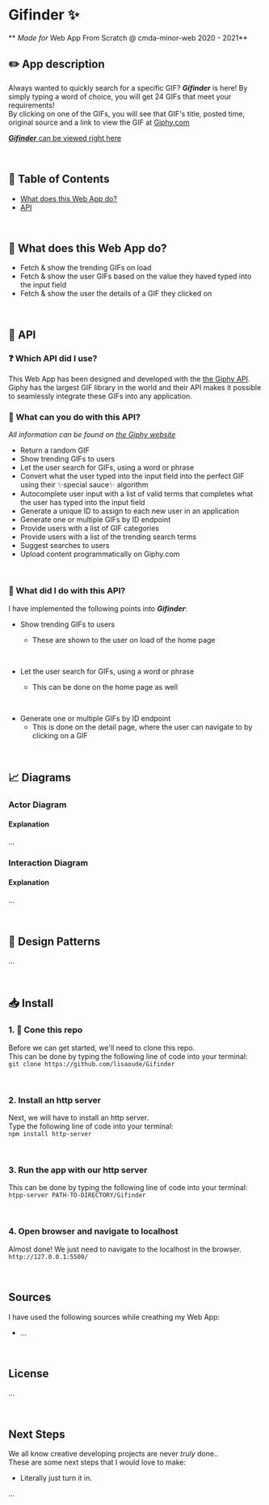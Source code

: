 # Gifinder :sparkles:

** _Made for_ Web App From Scratch @ cmda-minor-web 2020 - 2021**

## :pencil2: App description

Always wanted to quickly search for a specific GIF? **_Gifinder_** is here! By simply typing a word of choice, you will get 24 GIFs that meet your requirements!  
By clicking on one of the GIFs, you will see that GIF's title, posted time, original source and a link to view the GIF at [Giphy.com](https://giphy.com)

[**_Gifinder_** can be viewed right here](https://gifinder-lisaoude.netlify.app/)

<br/>

## :pushpin: Table of Contents

- [What does this Web App do?](#gem-What-does-this-Web-App-do?)
- [API](#link-API)

<br/>

## :gem: What does this Web App do?

- Fetch & show the trending GIFs on load
- Fetch & show the user GIFs based on the value they haved typed into the input field
- Fetch & show the user the details of a GIF they clicked on
  <!-- - Provide the user with feedback while the content is loading -->
  <!-- - Provide the user with feedback when hovering over a GIF -->

<br/>

## :link: API

### :question: Which API did I use?

This Web App has been designed and developed with the [the Giphy API](https://developers.giphy.com/docs/api/).  
Giphy has the largest GIF library in the world and their API makes it possible to seamlessly integrate these GIFs into any application.

### :eyes: What can you do with this API?

_All information can be found on [the Giphy website](https://giphy.com)_

- Return a random GIF
- Show trending GIFs to users
- Let the user search for GIFs, using a word or phrase
- Convert what the user typed into the input field into the perfect GIF using their :sparkles:special sauce:sparkles: algorithm
- Autocomplete user input with a list of valid terms that completes what the user has typed into the input field
- Generate a unique ID to assign to each new user in an application
- Generate one or multiple GIFs by ID endpoint
- Provide users with a list of GIF categories
- Provide users with a list of the trending search terms
- Suggest searches to users
- Upload content programmatically on Giphy.com

<br/>

### :raising_hand: What did I do with this API?

I have implemented the following points into **_Gifinder_**:

- Show trending GIFs to users

  - These are shown to the user on load of the home page

<br/>

- Let the user search for GIFs, using a word or phrase

  - This can be done on the home page as well

<br/>

- Generate one or multiple GIFs by ID endpoint
  - This is done on the detail page, where the user can navigate to by clicking on a GIF

<br/>

## :chart_with_upwards_trend: Diagrams

### Actor Diagram

#### Explanation

...

### Interaction Diagram

#### Explanation

...

<br/>

## :crystal_ball: Design Patterns

...

<br/>

## :inbox_tray: Install

### 1. :dancers: Cone this repo

Before we can get started, we'll need to clone this repo.  
This can be done by typing the following line of code into your terminal:  
`git clone https://github.com/lisaoude/Gifinder`

<br/>

### 2. Install an http server

Next, we will have to install an http server.  
Type the following line of code into your terminal:  
`npm install http-server`

<br/>

### 3. Run the app with our http server

This can be done by typing the following line of code into your terminal:  
`htpp-server PATH-TO-DIRECTORY/Gifinder`

<br/>

### 4. Open browser and navigate to localhost

Almost done! We just need to navigate to the localhost in the browser.  
`http://127.0.0.1:5500/`

<br/>

## Sources

I have used the following sources while creathing my Web App:

- ...

<br/>

## License

<!-- This repo is licensed as [MIT](**_NEEDS LINK_**) by © Lisa Oude Elferink, 2021 -->

...

<br/>

## Next Steps

We all know creative developing projects are never _truly_ done..  
These are some next steps that I would love to make:

- Literally just turn it in.

...

<br/>

<!-- # To Do

- [x] Translate readme to English
- [x] Add description to 'about' section of repo
- [x] Split code up in to modules
- [x] Link modules to each other
- [x] Fix data showing in live demo (when you search a different word, the gifs show up underneath the previous result)
- [x] Show popular gifs before searching as a homepage
- [x] Add some more comments in js files for clarity
- [x] Render gifs in images instead of iframes
- [x] Implement router
- [x] Make detail page
- [ ] Expand content shown on detail page
- [ ] Add loading state
- [ ] Add error state
- [ ] Update actor diagram
- [ ] Make interaction diagram
- [ ] Describe design patterns used? -->

<!-- <br/> -->

<!-- # Weekly log -->

<!-- ## Week 3 - Wrapping up 🎁

_Goal: Manipulate data. Reflect on end result._

This weeks [Excercises](https://github.com/cmda-minor-web/web-app-from-scratch-2021/blob/master/course/week-3.md) & [Slides](https://docs.google.com/presentation/d/1yZi-ODpENKHMr0-kpKmnCI6dGSgXS9oeLxMXCJnieic/edit?usp=sharing)

### How it went

#### Monday, February 15th

- [x] Added extra comments to my code for clarity
- [x] Now rendering gifs in images again instead of iframes
- [x] Emptied my HTML, now all rendered with JavaScript ✔️

<br/>

#### Tuesday, February 16th

- [x] Made a detail page
- [x] Got routie to work! 🔥
- [x] Added a little content to my detail page

<br/> -->

<!-- ## Week 2 - Design and Refactor 🛠

_Goal: Design the web app. Add routes and states. Split code into modules. Rendering detail page._

This weeks [Excercises](https://github.com/cmda-minor-web/web-app-from-scratch-2021/blob/master/course/week-2.md) & [Slides](https://docs.google.com/presentation/d/1ycANqFk9LtrZCBJF2TyQ1c_bejjEctSlb-52xbK_P1g/edit?usp=sharing)

### How it went

#### Monday, February 8th

Had a bit of a rough day, it all felt like a lot to still do and didn't really know where to start. So decided to take it easy!

- [x] Split some of my code up & got rid of 'waterfalls'
- [x] _Tried_ making the [first version of my Actor Diagram](https://github.com/lisaoude/web-app-from-scratch-2021/blob/master/images/v1_actordiagram.png)

<br/>

#### Tuesday, February 9th

- [x] Had a JavaScript Fundamentals meeting (see annotations at bottom of readme).
- [x] Tried splitting code up, but broke it 😃👍✔️

<br/>

#### Thursday, February 11th

- [x] Had another try at fixing my code. I was able to load in some gifs, but didn't get it to work again with input from my users.
- [x] Was able to show trending gifs on load 🔥

<br/>

#### Friday, February 12th

- [x] 🔥**Finally**🔥 fixed my code so it works in modules, shows trending gifs on load _and_ shows gifs based on the input of my users.

<br/> -->

<!-- ## Week 1 - Hello API 🐒

_Goal: Retrieve data from an API and render it in an overview page._

This weeks [Excercises](https://github.com/cmda-minor-web/web-app-from-scratch-2021/blob/master/course/week-1.md) & [Slides](https://docs.google.com/presentation/d/1hXfgIhBzJ2QXDmpKpMcx7G-a9R_fVrcPdeOyM3G0I00/edit?usp=sharing)

### How it went

#### Monday, February 1st

- [x] Introduction to the course
- [x] Put personal data into the Tribe API
- [x] Made my [business card](https://lisaoude.github.io/kickoff-2021/)

<br/>

#### Tuesday, February 2nd

- [x] Wrote basic HTML form ym app
- [x] Retrieved data from my chosen [API](https://developers.giphy.com/docs/api/)
- [x] Added basic CSS styling
- [x] Made it possible to let the user search for specific gifs

<br/> -->

<!-- ## Annotations JavaScript Fundamentals

**Loading the script**

- At the bottom of the HTML
- Or: at the top, in the head with:

  - `<script defer src="js/main.js"></script>`

    - Makes the script wait to be carried out until after all HTML has been loaded

  - `<script type = 'module' src="js/main.js"></script>`
    - With type module the script automatically defers
    - Main script **needs** to have type module to work

<br/>

**Modules**

- Modules are scoped
- Modules only work on a web server or local host
- Modules are deferred by default
- Main script **needs** to have type module to work

<br/>

**Scope**

- **_Local scope_**

  - _Block scope_

    - `{ const heading = document.querySelector('h1') }`
    - A `const` within curly brackets can only be used within those brackets

  - _Function scope_ or _Lexical scope_
    - `function getHeading { var heading = (..); }`
    - A variable within this function can only be used within this function

- **_Global scope_** - `const` - A `const` outside of any functions can be used within the entire document

<br/>

**Hoisting**

- Hoisting code up 'above' the functions

<br/>

**Function declarations**

- `function one() { (..) }`

**Function expression**

- `const func = function (one) { (..) }`

<br/>

**General**

- `[array literal]`
- `{object literal}`

- Browser -> sources

  - Shows which things 'live' inside a scope

- Call stack -> waitinglist -->

<!--In this course you will learn to build a web application without frameworks or unnecessary libraries, but with vanilla HTML, CSS & JavaScript as much as possible. The end result is a modular, single page web app (SPA). Data will be retrieved from an external API of your choice, manipulated and finally shown in the UI of the App. You will learn different ways to structure code and develop your own coding style. With the gained knowledge you will be able to build interactive prototypes, based on real data. Also you will gain a better understanding of how API's, frameworks and libraries work.-->

<!--## Learning goals-->

<!--
* _You can add structure to your code by applying patterns. You can defend the choice for the chosen patterns_
* _You can retrieve data, manipulate it and dynamically convert it to html elements using templating_
* _You understand how you can work with an external API using asynchronous code_
* _You understand how you can manage state in your application and you inform the user of state where necessary_
-->

<!--
[Rubric](https://docs.google.com/spreadsheets/d/1vJJ4EhIqkefWj1nWFp0Pnvy1Kld-S2V3qwZgC6XQO0c/edit?usp=sharing), with learning goals
[Overall planning](https://teams.microsoft.com/l/file/95EAEC95-4AB8-4E62-A810-2445969460B6?tenantId=0907bb1e-21fc-476f-8843-02d09ceb59a7&fileType=xlsx&objectUrl=https%3A%2F%2Ficthva.sharepoint.com%2Fsites%2FFDMCI_EDU__CMD20_21_Minor_Web_5i7j73jt%2FShared%20Documents%2F02%20-%20Web%20App%20From%20Scratch%2FWAFS%202021%20Planning.xlsx&baseUrl=https%3A%2F%2Ficthva.sharepoint.com%2Fsites%2FFDMCI_EDU__CMD20_21_Minor_Web_5i7j73jt&serviceName=teams&threadId=19:9bd8abc7b32c4e0196ddbaae12cf8e79@thread.tacv2&groupId=5d001f9a-0a4b-4768-92b1-0f1768328ba3)
-->

<!--
## Best Practices
All work during this course will be tested against our [Best Practices for JavaScript](https://github.com/cmda-minor-web/best-practices/blob/master/javascript.md).
-->

<!-- Add a link to your live demo in Github Pages 🌐-->

<!-- ☝️ replace this description with a description of your own work -->

<!-- replace the code in the /docs folder with your own, so you can showcase your work with GitHub Pages 🌍 -->

<!-- Add a nice poster image here at the end of the week, showing off your shiny frontend 📸 -->

<!-- Maybe a table of contents here? 📚 -->

<!-- How about a section that describes how to install this project? 🤓 -->

<!-- ...but how does one use this project? What are its features 🤔 -->

<!-- What external data source is featured in your project and what are its properties 🌠 -->

<!-- Maybe a checklist of done stuff and stuff still on your wishlist? ✅ -->

<!-- How about a license here? 📜 (or is it a licence?) 🤷 -->
